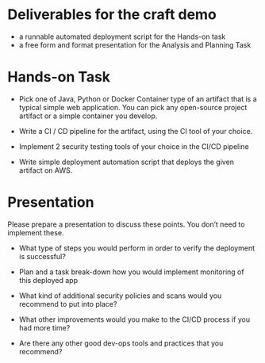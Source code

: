 
# Deliverables for the craft demo
- a runnable automated deployment script for the Hands-on task
- a free form and format presentation for the Analysis and Planning Task

# Hands-on Task

- Pick one of Java, Python or Docker Container type of an artifact that is a typical simple web application. You can pick any open-source project artifact or a simple container you develop.
  
- Write a CI / CD pipeline for the artifact, using the CI tool of your choice.
  
- Implement 2 security testing tools of your choice in the CI/CD pipeline

- Write simple deployment automation script that deploys the given artifact on AWS.


#  Presentation

Please prepare a presentation to discuss these points. You don’t need to implement these.

- What type of steps you would perform in order to verify the deployment is successful?

- Plan and a task break-down how you would implement monitoring of this deployed app

- What kind of additional security policies and scans would you recommend to put into place?

- What other improvements would you make to the CI/CD process if you had more time?

- Are there any other good dev-ops tools and practices that you recommend?
